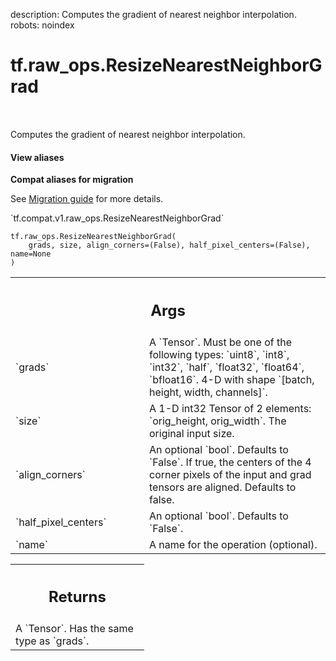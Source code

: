 description: Computes the gradient of nearest neighbor interpolation.
robots: noindex

# tf.raw_ops.ResizeNearestNeighborGrad

<!-- Insert buttons and diff -->

<table class="tfo-notebook-buttons tfo-api nocontent" align="left">

</table>



Computes the gradient of nearest neighbor interpolation.

<section class="expandable">
  <h4 class="showalways">View aliases</h4>
  <p>
<b>Compat aliases for migration</b>
<p>See
<a href="https://www.tensorflow.org/guide/migrate">Migration guide</a> for
more details.</p>
<p>`tf.compat.v1.raw_ops.ResizeNearestNeighborGrad`</p>
</p>
</section>

<pre class="devsite-click-to-copy prettyprint lang-py tfo-signature-link">
<code>tf.raw_ops.ResizeNearestNeighborGrad(
    grads, size, align_corners=(False), half_pixel_centers=(False), name=None
)
</code></pre>



<!-- Placeholder for "Used in" -->


<!-- Tabular view -->
 <table class="responsive fixed orange">
<colgroup><col width="214px"><col></colgroup>
<tr><th colspan="2"><h2 class="add-link">Args</h2></th></tr>

<tr>
<td>
`grads`
</td>
<td>
A `Tensor`. Must be one of the following types: `uint8`, `int8`, `int32`, `half`, `float32`, `float64`, `bfloat16`.
4-D with shape `[batch, height, width, channels]`.
</td>
</tr><tr>
<td>
`size`
</td>
<td>
 A 1-D int32 Tensor of 2 elements: `orig_height, orig_width`. The
original input size.
</td>
</tr><tr>
<td>
`align_corners`
</td>
<td>
An optional `bool`. Defaults to `False`.
If true, the centers of the 4 corner pixels of the input and grad tensors are
aligned. Defaults to false.
</td>
</tr><tr>
<td>
`half_pixel_centers`
</td>
<td>
An optional `bool`. Defaults to `False`.
</td>
</tr><tr>
<td>
`name`
</td>
<td>
A name for the operation (optional).
</td>
</tr>
</table>



<!-- Tabular view -->
 <table class="responsive fixed orange">
<colgroup><col width="214px"><col></colgroup>
<tr><th colspan="2"><h2 class="add-link">Returns</h2></th></tr>
<tr class="alt">
<td colspan="2">
A `Tensor`. Has the same type as `grads`.
</td>
</tr>

</table>

